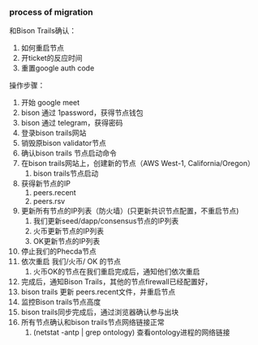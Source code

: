 
### process of migration

和Bison Trails确认：

1. 如何重启节点
2. 开ticket的反应时间
3. 重置google auth code

操作步骤：

1. 开始 google meet
2. bison 通过 1password，获得节点钱包
3. bison 通过 telegram，获得密码
4. 登录bison trails网站
5. 销毁原bison validator节点
6. 确认bison trails 节点启动命令
7. 在bison trails网站上，创建新的节点（AWS West-1, California/Oregon）
   1. bison trails节点启动
8. 获得新节点的IP
   1. peers.recent
   2. peers.rsv
9. 更新所有节点的IP列表（防火墙）(只更新共识节点配置，不重启节点)
   1. 我们更新seed/dapp/consensus节点的IP列表
   2. 火币更新节点的IP列表
   3. OK更新节点的IP列表
10. 停止我们的Phecda节点
11. 依次重启 我们/火币/ OK 的节点 
    1.  火币OK的节点在我们重启完成后，通知他们依次重启
12. 完成后，通知Bison Trails，其他的节点firewall已经配置好，
13. bison trails 更新 peers.recent文件，并重启节点
14. 监控Bison trails节点高度
15. bison trails同步完成后，通过浏览器确认参与出块
16. 所有节点确认和bison trails节点网络链接正常 
    1.  (netstat -antp | grep ontology) 查看ontology进程的网络链接

